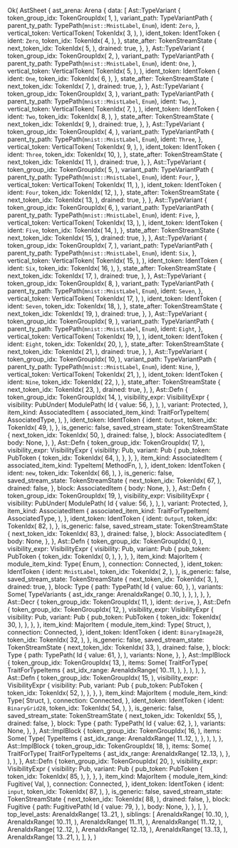 Ok(
    AstSheet {
        ast_arena: Arena {
            data: [
                Ast::TypeVariant {
                    token_group_idx: TokenGroupIdx(
                        1,
                    ),
                    variant_path: TypeVariantPath {
                        parent_ty_path: TypePath(`mnist::MnistLabel`, `Enum`),
                        ident: `Zero`,
                    },
                    vertical_token: VerticalToken(
                        TokenIdx(
                            3,
                        ),
                    ),
                    ident_token: IdentToken {
                        ident: `Zero`,
                        token_idx: TokenIdx(
                            4,
                        ),
                    },
                    state_after: TokenStreamState {
                        next_token_idx: TokenIdx(
                            5,
                        ),
                        drained: true,
                    },
                },
                Ast::TypeVariant {
                    token_group_idx: TokenGroupIdx(
                        2,
                    ),
                    variant_path: TypeVariantPath {
                        parent_ty_path: TypePath(`mnist::MnistLabel`, `Enum`),
                        ident: `One`,
                    },
                    vertical_token: VerticalToken(
                        TokenIdx(
                            5,
                        ),
                    ),
                    ident_token: IdentToken {
                        ident: `One`,
                        token_idx: TokenIdx(
                            6,
                        ),
                    },
                    state_after: TokenStreamState {
                        next_token_idx: TokenIdx(
                            7,
                        ),
                        drained: true,
                    },
                },
                Ast::TypeVariant {
                    token_group_idx: TokenGroupIdx(
                        3,
                    ),
                    variant_path: TypeVariantPath {
                        parent_ty_path: TypePath(`mnist::MnistLabel`, `Enum`),
                        ident: `Two`,
                    },
                    vertical_token: VerticalToken(
                        TokenIdx(
                            7,
                        ),
                    ),
                    ident_token: IdentToken {
                        ident: `Two`,
                        token_idx: TokenIdx(
                            8,
                        ),
                    },
                    state_after: TokenStreamState {
                        next_token_idx: TokenIdx(
                            9,
                        ),
                        drained: true,
                    },
                },
                Ast::TypeVariant {
                    token_group_idx: TokenGroupIdx(
                        4,
                    ),
                    variant_path: TypeVariantPath {
                        parent_ty_path: TypePath(`mnist::MnistLabel`, `Enum`),
                        ident: `Three`,
                    },
                    vertical_token: VerticalToken(
                        TokenIdx(
                            9,
                        ),
                    ),
                    ident_token: IdentToken {
                        ident: `Three`,
                        token_idx: TokenIdx(
                            10,
                        ),
                    },
                    state_after: TokenStreamState {
                        next_token_idx: TokenIdx(
                            11,
                        ),
                        drained: true,
                    },
                },
                Ast::TypeVariant {
                    token_group_idx: TokenGroupIdx(
                        5,
                    ),
                    variant_path: TypeVariantPath {
                        parent_ty_path: TypePath(`mnist::MnistLabel`, `Enum`),
                        ident: `Four`,
                    },
                    vertical_token: VerticalToken(
                        TokenIdx(
                            11,
                        ),
                    ),
                    ident_token: IdentToken {
                        ident: `Four`,
                        token_idx: TokenIdx(
                            12,
                        ),
                    },
                    state_after: TokenStreamState {
                        next_token_idx: TokenIdx(
                            13,
                        ),
                        drained: true,
                    },
                },
                Ast::TypeVariant {
                    token_group_idx: TokenGroupIdx(
                        6,
                    ),
                    variant_path: TypeVariantPath {
                        parent_ty_path: TypePath(`mnist::MnistLabel`, `Enum`),
                        ident: `Five`,
                    },
                    vertical_token: VerticalToken(
                        TokenIdx(
                            13,
                        ),
                    ),
                    ident_token: IdentToken {
                        ident: `Five`,
                        token_idx: TokenIdx(
                            14,
                        ),
                    },
                    state_after: TokenStreamState {
                        next_token_idx: TokenIdx(
                            15,
                        ),
                        drained: true,
                    },
                },
                Ast::TypeVariant {
                    token_group_idx: TokenGroupIdx(
                        7,
                    ),
                    variant_path: TypeVariantPath {
                        parent_ty_path: TypePath(`mnist::MnistLabel`, `Enum`),
                        ident: `Six`,
                    },
                    vertical_token: VerticalToken(
                        TokenIdx(
                            15,
                        ),
                    ),
                    ident_token: IdentToken {
                        ident: `Six`,
                        token_idx: TokenIdx(
                            16,
                        ),
                    },
                    state_after: TokenStreamState {
                        next_token_idx: TokenIdx(
                            17,
                        ),
                        drained: true,
                    },
                },
                Ast::TypeVariant {
                    token_group_idx: TokenGroupIdx(
                        8,
                    ),
                    variant_path: TypeVariantPath {
                        parent_ty_path: TypePath(`mnist::MnistLabel`, `Enum`),
                        ident: `Seven`,
                    },
                    vertical_token: VerticalToken(
                        TokenIdx(
                            17,
                        ),
                    ),
                    ident_token: IdentToken {
                        ident: `Seven`,
                        token_idx: TokenIdx(
                            18,
                        ),
                    },
                    state_after: TokenStreamState {
                        next_token_idx: TokenIdx(
                            19,
                        ),
                        drained: true,
                    },
                },
                Ast::TypeVariant {
                    token_group_idx: TokenGroupIdx(
                        9,
                    ),
                    variant_path: TypeVariantPath {
                        parent_ty_path: TypePath(`mnist::MnistLabel`, `Enum`),
                        ident: `Eight`,
                    },
                    vertical_token: VerticalToken(
                        TokenIdx(
                            19,
                        ),
                    ),
                    ident_token: IdentToken {
                        ident: `Eight`,
                        token_idx: TokenIdx(
                            20,
                        ),
                    },
                    state_after: TokenStreamState {
                        next_token_idx: TokenIdx(
                            21,
                        ),
                        drained: true,
                    },
                },
                Ast::TypeVariant {
                    token_group_idx: TokenGroupIdx(
                        10,
                    ),
                    variant_path: TypeVariantPath {
                        parent_ty_path: TypePath(`mnist::MnistLabel`, `Enum`),
                        ident: `Nine`,
                    },
                    vertical_token: VerticalToken(
                        TokenIdx(
                            21,
                        ),
                    ),
                    ident_token: IdentToken {
                        ident: `Nine`,
                        token_idx: TokenIdx(
                            22,
                        ),
                    },
                    state_after: TokenStreamState {
                        next_token_idx: TokenIdx(
                            23,
                        ),
                        drained: true,
                    },
                },
                Ast::Defn {
                    token_group_idx: TokenGroupIdx(
                        14,
                    ),
                    visibility_expr: VisibilityExpr {
                        visibility: PubUnder(
                            ModulePath(
                                Id {
                                    value: 56,
                                },
                            ),
                        ),
                        variant: Protected,
                    },
                    item_kind: AssociatedItem {
                        associated_item_kind: TraitForTypeItem(
                            AssociatedType,
                        ),
                    },
                    ident_token: IdentToken {
                        ident: `Output`,
                        token_idx: TokenIdx(
                            49,
                        ),
                    },
                    is_generic: false,
                    saved_stream_state: TokenStreamState {
                        next_token_idx: TokenIdx(
                            50,
                        ),
                        drained: false,
                    },
                    block: AssociatedItem {
                        body: None,
                    },
                },
                Ast::Defn {
                    token_group_idx: TokenGroupIdx(
                        17,
                    ),
                    visibility_expr: VisibilityExpr {
                        visibility: Pub,
                        variant: Pub {
                            pub_token: PubToken {
                                token_idx: TokenIdx(
                                    64,
                                ),
                            },
                        },
                    },
                    item_kind: AssociatedItem {
                        associated_item_kind: TypeItem(
                            MethodFn,
                        ),
                    },
                    ident_token: IdentToken {
                        ident: `new`,
                        token_idx: TokenIdx(
                            66,
                        ),
                    },
                    is_generic: false,
                    saved_stream_state: TokenStreamState {
                        next_token_idx: TokenIdx(
                            67,
                        ),
                        drained: false,
                    },
                    block: AssociatedItem {
                        body: None,
                    },
                },
                Ast::Defn {
                    token_group_idx: TokenGroupIdx(
                        19,
                    ),
                    visibility_expr: VisibilityExpr {
                        visibility: PubUnder(
                            ModulePath(
                                Id {
                                    value: 56,
                                },
                            ),
                        ),
                        variant: Protected,
                    },
                    item_kind: AssociatedItem {
                        associated_item_kind: TraitForTypeItem(
                            AssociatedType,
                        ),
                    },
                    ident_token: IdentToken {
                        ident: `Output`,
                        token_idx: TokenIdx(
                            82,
                        ),
                    },
                    is_generic: false,
                    saved_stream_state: TokenStreamState {
                        next_token_idx: TokenIdx(
                            83,
                        ),
                        drained: false,
                    },
                    block: AssociatedItem {
                        body: None,
                    },
                },
                Ast::Defn {
                    token_group_idx: TokenGroupIdx(
                        0,
                    ),
                    visibility_expr: VisibilityExpr {
                        visibility: Pub,
                        variant: Pub {
                            pub_token: PubToken {
                                token_idx: TokenIdx(
                                    0,
                                ),
                            },
                        },
                    },
                    item_kind: MajorItem {
                        module_item_kind: Type(
                            Enum,
                        ),
                        connection: Connected,
                    },
                    ident_token: IdentToken {
                        ident: `MnistLabel`,
                        token_idx: TokenIdx(
                            2,
                        ),
                    },
                    is_generic: false,
                    saved_stream_state: TokenStreamState {
                        next_token_idx: TokenIdx(
                            3,
                        ),
                        drained: true,
                    },
                    block: Type {
                        path: TypePath(
                            Id {
                                value: 60,
                            },
                        ),
                        variants: Some(
                            TypeVariants {
                                ast_idx_range: ArenaIdxRange(
                                    0..10,
                                ),
                            },
                        ),
                    },
                },
                Ast::Decr {
                    token_group_idx: TokenGroupIdx(
                        11,
                    ),
                    ident: `derive`,
                },
                Ast::Defn {
                    token_group_idx: TokenGroupIdx(
                        12,
                    ),
                    visibility_expr: VisibilityExpr {
                        visibility: Pub,
                        variant: Pub {
                            pub_token: PubToken {
                                token_idx: TokenIdx(
                                    30,
                                ),
                            },
                        },
                    },
                    item_kind: MajorItem {
                        module_item_kind: Type(
                            Struct,
                        ),
                        connection: Connected,
                    },
                    ident_token: IdentToken {
                        ident: `BinaryImage28`,
                        token_idx: TokenIdx(
                            32,
                        ),
                    },
                    is_generic: false,
                    saved_stream_state: TokenStreamState {
                        next_token_idx: TokenIdx(
                            33,
                        ),
                        drained: false,
                    },
                    block: Type {
                        path: TypePath(
                            Id {
                                value: 61,
                            },
                        ),
                        variants: None,
                    },
                },
                Ast::ImplBlock {
                    token_group_idx: TokenGroupIdx(
                        13,
                    ),
                    items: Some(
                        TraitForType(
                            TraitForTypeItems {
                                ast_idx_range: ArenaIdxRange(
                                    10..11,
                                ),
                            },
                        ),
                    ),
                },
                Ast::Defn {
                    token_group_idx: TokenGroupIdx(
                        15,
                    ),
                    visibility_expr: VisibilityExpr {
                        visibility: Pub,
                        variant: Pub {
                            pub_token: PubToken {
                                token_idx: TokenIdx(
                                    52,
                                ),
                            },
                        },
                    },
                    item_kind: MajorItem {
                        module_item_kind: Type(
                            Struct,
                        ),
                        connection: Connected,
                    },
                    ident_token: IdentToken {
                        ident: `BinaryGrid28`,
                        token_idx: TokenIdx(
                            54,
                        ),
                    },
                    is_generic: false,
                    saved_stream_state: TokenStreamState {
                        next_token_idx: TokenIdx(
                            55,
                        ),
                        drained: false,
                    },
                    block: Type {
                        path: TypePath(
                            Id {
                                value: 62,
                            },
                        ),
                        variants: None,
                    },
                },
                Ast::ImplBlock {
                    token_group_idx: TokenGroupIdx(
                        16,
                    ),
                    items: Some(
                        Type(
                            TypeItems {
                                ast_idx_range: ArenaIdxRange(
                                    11..12,
                                ),
                            },
                        ),
                    ),
                },
                Ast::ImplBlock {
                    token_group_idx: TokenGroupIdx(
                        18,
                    ),
                    items: Some(
                        TraitForType(
                            TraitForTypeItems {
                                ast_idx_range: ArenaIdxRange(
                                    12..13,
                                ),
                            },
                        ),
                    ),
                },
                Ast::Defn {
                    token_group_idx: TokenGroupIdx(
                        20,
                    ),
                    visibility_expr: VisibilityExpr {
                        visibility: Pub,
                        variant: Pub {
                            pub_token: PubToken {
                                token_idx: TokenIdx(
                                    85,
                                ),
                            },
                        },
                    },
                    item_kind: MajorItem {
                        module_item_kind: Fugitive(
                            Val,
                        ),
                        connection: Connected,
                    },
                    ident_token: IdentToken {
                        ident: `input`,
                        token_idx: TokenIdx(
                            87,
                        ),
                    },
                    is_generic: false,
                    saved_stream_state: TokenStreamState {
                        next_token_idx: TokenIdx(
                            88,
                        ),
                        drained: false,
                    },
                    block: Fugitive {
                        path: FugitivePath(
                            Id {
                                value: 79,
                            },
                        ),
                        body: None,
                    },
                },
            ],
        },
        top_level_asts: ArenaIdxRange(
            13..21,
        ),
        siblings: [
            ArenaIdxRange(
                10..10,
            ),
            ArenaIdxRange(
                10..11,
            ),
            ArenaIdxRange(
                11..11,
            ),
            ArenaIdxRange(
                11..12,
            ),
            ArenaIdxRange(
                12..12,
            ),
            ArenaIdxRange(
                12..13,
            ),
            ArenaIdxRange(
                13..13,
            ),
            ArenaIdxRange(
                13..21,
            ),
        ],
    },
)